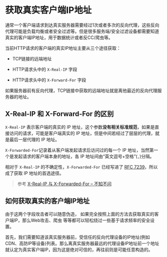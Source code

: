 # 获取真实客户端IP地址

通常一个客户端请求到达真实服务器需要经过1次或者多次的反向代理，这些反向代理可能是负载均衡或者安全过滤等。但是很多服务端/安全过滤设备都需要知道真实的客户端IP地址，用于数据统计或者反CC/爬虫等。

当前HTTP请求的客户端的真实IP地址主要从三个途径获取：

- TCP链接的远端地址

- HTTP请求头中的  `X-Real-IP` 字段

- HTTP请求头中的 `X-Forward-For` 字段

如果服务器前有反向代理，TCP链接中获取的远端地址就是离他最近的反向代理服务器的地址。

## X-Real-IP 和 X-Forward-For 的区别

`X-Real-IP` 表示客户端的真实的 IP 地址，这个参数**没有相关标准规范**，如果是直接访问的请求，可能是客户端真实的 IP 地址，但是中间若经过了层层的代理，就是最后一层代理的 IP 地址。

`X-Forwarded-For`记录着从客户端发起请求后访问过的每一个 IP 地址，当然第一个是发起请求的客户端本身的地址，各 IP 地址间由“英文逗号+空格”(`,`)分隔。

相对于 `X-Real-IP` 的不确定性，`X-Forwarded-For` 已经写进了 [RFC 7239](http://tools.ietf.org/html/rfc7239)，所以成了获取 IP 地址的首选途径。

> 参考 [X-Real-IP 与 X-Forwarded-For &#8211; 不知不问](https://blog.mazey.net/1575.html)

## 如何获取真实的客户端IP地址

由于这两个字段攻击者可以随意伪造， 如果完全按照上面的方法去获取真实的客户端IP，那么Web攻击、爬虫 等等都可以轻松绕过一些基于请求频率的安全设置。

首先，我们需要知道该真实服务器前，受信任的反向代理设备的IP地址(例如CDN、高防IP等设备)列表。那么离真实服务器最远的代理设备IP地址前一个地址就认定为真实客户端IP，因为这是绝对可信的，再往前则是可能任意构造的。
